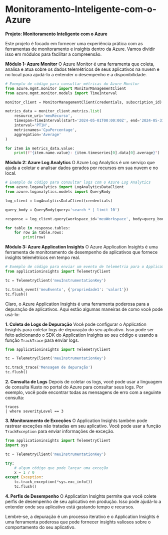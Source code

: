 # Monitoramento-Inteligente-com-o-Azure

**Projeto: Monitoramento Inteligente com o Azure**

Este projeto é focado em fornecer uma experiência prática com as ferramentas de monitoramento e insights dentro da Azure. Vamos dividir isso em módulos para facilitar a compreensão.

**Módulo 1: Azure Monitor**
O Azure Monitor é uma ferramenta que coleta, analisa e atua sobre os dados telemétricos de seus aplicativos na nuvem e no local para ajudá-lo a entender o desempenho e a disponibilidade.

```python
# Exemplo de código para consultar métricas do Azure Monitor
from azure.mgmt.monitor import MonitorManagementClient
from azure.mgmt.monitor.models import TimeInterval

monitor_client = MonitorManagementClient(credentials, subscription_id)

metrics_data = monitor_client.metrics.list(
    resource_uri='meuRecurso',
    timespan=TimeInterval(start='2024-05-01T00:00:00Z', end='2024-05-31T23:59:59Z'),
    interval='PT1H',
    metricnames='CpuPercentage',
    aggregation='Average'
)

for item in metrics_data.value:
    print(f"{item.name.value}: {item.timeseries[0].data[0].average}")
```

**Módulo 2: Azure Log Analytics**
O Azure Log Analytics é um serviço que ajuda a coletar e analisar dados gerados por recursos em sua nuvem e no local.

```python
# Exemplo de código para consultar logs com o Azure Log Analytics
from azure.loganalytics import LogAnalyticsDataClient
from azure.loganalytics.models import QueryBody

log_client = LogAnalyticsDataClient(credentials)

query_body = QueryBody(query='search * | limit 10')

response = log_client.query(workspace_id='meuWorkspace', body=query_body)

for table in response.tables:
    for row in table.rows:
        print(row)
```

**Módulo 3: Azure Application Insights**
O Azure Application Insights é uma ferramenta de monitoramento de desempenho de aplicativos que fornece insights telemétricos em tempo real.

```python
# Exemplo de código para enviar um evento de telemetria para o Application Insights
from applicationinsights import TelemetryClient

tc = TelemetryClient('meuInstrumentationKey')

tc.track_event('meuEvento', {'propriedade1': 'valor1'})
tc.flush()
```

Claro, o Azure Application Insights é uma ferramenta poderosa para a depuração de aplicativos. Aqui estão algumas maneiras de como você pode usá-lo:

**1. Coleta de Logs de Depuração**
Você pode configurar o Application Insights para coletar logs de depuração do seu aplicativo. Isso pode ser feito adicionando o SDK do Application Insights ao seu código e usando a função `TrackTrace` para enviar logs.

```python
from applicationinsights import TelemetryClient

tc = TelemetryClient('meuInstrumentationKey')

tc.track_trace('Mensagem de depuração')
tc.flush()
```

**2. Consulta de Logs**
Depois de coletar os logs, você pode usar a linguagem de consulta Kusto no portal do Azure para consultar seus logs. Por exemplo, você pode encontrar todas as mensagens de erro com a seguinte consulta:

```kusto
traces
| where severityLevel == 3
```

**3. Monitoramento de Exceções**
O Application Insights também pode rastrear exceções não tratadas em seu aplicativo. Você pode usar a função `TrackException` para enviar informações de exceção.

```python
from applicationinsights import TelemetryClient
import sys

tc = TelemetryClient('meuInstrumentationKey')

try:
    # algum código que pode lançar uma exceção
    x = 1 / 0
except Exception:
    tc.track_exception(*sys.exc_info())
    tc.flush()
```

**4. Perfis de Desempenho**
O Application Insights permite que você colete perfis de desempenho de seu aplicativo em produção. Isso pode ajudá-lo a entender onde seu aplicativo está gastando tempo e recursos.

Lembre-se, a depuração é um processo iterativo e o Application Insights é uma ferramenta poderosa que pode fornecer insights valiosos sobre o comportamento do seu aplicativo.
